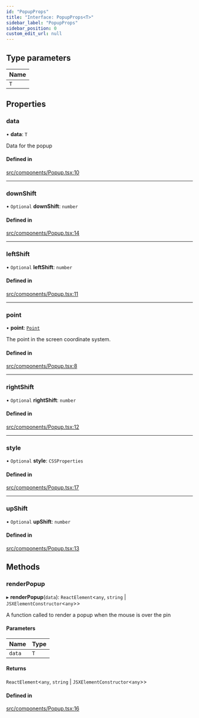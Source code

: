 ```yaml
---
id: "PopupProps"
title: "Interface: PopupProps<T>"
sidebar_label: "PopupProps"
sidebar_position: 0
custom_edit_url: null
---
```


## Type parameters

| Name |
| :------ |
| `T` |

## Properties

### data

• **data**: `T`

Data for the popup

#### Defined in

[src/components/Popup.tsx:10](https://github.com/rob-blackbourn/jetblack-map/blob/0342e44/src/components/Popup.tsx#L10)

___

### downShift

• `Optional` **downShift**: `number`

#### Defined in

[src/components/Popup.tsx:14](https://github.com/rob-blackbourn/jetblack-map/blob/0342e44/src/components/Popup.tsx#L14)

___

### leftShift

• `Optional` **leftShift**: `number`

#### Defined in

[src/components/Popup.tsx:11](https://github.com/rob-blackbourn/jetblack-map/blob/0342e44/src/components/Popup.tsx#L11)

___

### point

• **point**: [`Point`](../modules.md#point)

The point in the screen coordinate system.

#### Defined in

[src/components/Popup.tsx:8](https://github.com/rob-blackbourn/jetblack-map/blob/0342e44/src/components/Popup.tsx#L8)

___

### rightShift

• `Optional` **rightShift**: `number`

#### Defined in

[src/components/Popup.tsx:12](https://github.com/rob-blackbourn/jetblack-map/blob/0342e44/src/components/Popup.tsx#L12)

___

### style

• `Optional` **style**: `CSSProperties`

#### Defined in

[src/components/Popup.tsx:17](https://github.com/rob-blackbourn/jetblack-map/blob/0342e44/src/components/Popup.tsx#L17)

___

### upShift

• `Optional` **upShift**: `number`

#### Defined in

[src/components/Popup.tsx:13](https://github.com/rob-blackbourn/jetblack-map/blob/0342e44/src/components/Popup.tsx#L13)

## Methods

### renderPopup

▸ **renderPopup**(`data`): `ReactElement`<`any`, `string` \| `JSXElementConstructor`<`any`\>\>

A function called to render a popup when the mouse is over the pin

#### Parameters

| Name | Type |
| :------ | :------ |
| `data` | `T` |

#### Returns

`ReactElement`<`any`, `string` \| `JSXElementConstructor`<`any`\>\>

#### Defined in

[src/components/Popup.tsx:16](https://github.com/rob-blackbourn/jetblack-map/blob/0342e44/src/components/Popup.tsx#L16)

